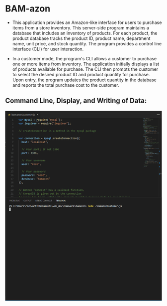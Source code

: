 # BAM-azon

* This application provides an Amazon-like interface for users to purchase items from a store inventory.  This server-side program maintains a database that includes an inventory of products.  For each product, the product database tracks the product ID, product name, department name, unit price, and stock quantity.  The program provides a control line interface (CLI) for user interaction.

* In a customer mode, the program's CLI allows a customer to purchase one or more items from inventory.  The application initially displays a list of products available for purchase.  The CLI then prompts the customer to select the desired product ID and product quantity for purchase.  Upon entry, the program updates the product quantity in the database and reports the total purchase cost to the customer.   

## Command Line, Display, and Writing of Data:

![BAM-azon Gif](./bamazon.gif)